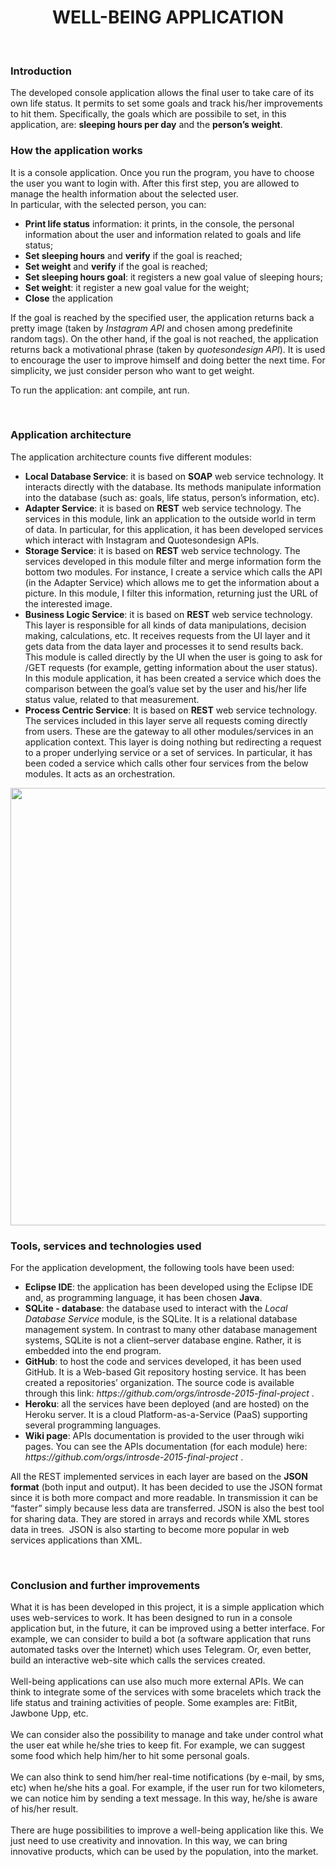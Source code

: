 <center><h1>WELL-BEING APPLICATION</h1></center>
<br/>

<h3>Introduction</h3>
The developed console application allows the final user to take care of its own life status.
It permits to set some goals and track his/her improvements to hit them.
Specifically, the goals which are possibile to set, in this application, are: 
<strong>sleeping hours per day</strong> and the <strong>person’s weight</strong>.

<br/>

<h3>How the application works</h3>
It is a console application. Once you run the program, you have to choose the user you want to login with.
After this first step, you are allowed to manage the health information about the selected user.
<br/>
In particular, with the selected person, you can:

<ul type=”disc”>
  <li><strong>Print life status</strong> information: it prints, in the console,
  the personal information about the user and information related to goals and life status;</li>
  <li><strong>Set sleeping hours</strong> and <strong>verify</strong> if the goal is reached;</li>
  <li><strong>Set weight</strong> and <strong>verify</strong> if the goal is reached;</li>
  <li><strong>Set sleeping hours goal</strong>: it registers a new goal value of sleeping hours;</li>
  <li><strong>Set weight</strong>: it register a new goal value for the weight;</li>
  <li><strong>Close</strong> the application</li>
</ul>

If the goal is reached by the specified user, the application returns back a pretty image 
(taken by <em>Instagram API</em> and chosen among predefinite random tags). 
On the other hand, if the goal is not reached, the application returns back a motivational phrase 
(taken by <em>quotesondesign API</em>). It is used to encourage the user to improve himself and doing better the next time. 
For simplicity, we just consider person who want to get weight.

To run the application: ant compile, ant run.


</br>
<h3>Application architecture</h3>
The application architecture counts five different modules:
<ul type=”disc”>
<li><strong>Local Database Service</strong>: it is based on <strong>SOAP</strong> web service technology. 
It interacts directly with the database. Its methods manipulate information into the database 
(such as: goals, life status, person’s information, etc).
</li>
<li><strong>Adapter Service</strong>: it is based on <strong>REST</strong> web service technology. 
The services in this module, link an application to the outside world in term of data. 
In particular, for this application, it has been developed services which interact with Instagram and Quotesondesign APIs.
</li>
<li><strong>Storage Service</strong>: it is based on <strong>REST</strong> web service technology. 
The services developed in this module filter and merge information form the bottom two modules. 
For instance, I create a service which calls the API (in the Adapter Service) which allows me to get 
the information about a picture. In this module, I filter this information, returning just the URL of 
the interested image.
</li>
<li><strong>Business Logic Service</strong>: it is based on <strong>REST</strong> web service technology. 
This layer is responsible for all kinds of data manipulations, decision making, calculations, etc. 
It receives requests from the UI layer and it gets data from the data layer and processes it to send results back. 
This module is called directly by the UI when the user is going to ask for /GET requests 
(for example, getting information about the user status). In this module application, it has been created a service 
which does the comparison between the goal’s value set by the user and his/her life status value, related to that measurement.
</li>
<li><strong>Process Centric Service</strong>: It is based on <strong>REST</strong> web service technology. 
The services included in this layer serve all requests coming directly from users. 
These are the gateway to all other modules/services in an application context. 
This layer is doing nothing but redirecting a request to a proper underlying service or a set of services. 
In particular, it has been coded a service which calls other four services from the below modules. 
It acts as an orchestration.
</li>
</ul>
<img src="https://github.com/introsde-2015-final-project/UserInterface/blob/master/Schermata%202016-01-13%20alle%2020.36.38.png" width="700">

<br/>
<h3>Tools, services and technologies used</h3>
For the application development, the following tools have been used:
<ul type=”disc”>
<li><strong>Eclipse IDE</strong>: the application has been developed using the Eclipse IDE and, 
as programming language, it has been chosen <strong>Java</strong>.
</li>
<li><strong>SQLite - database</strong>: the database used to interact with the <em>Local Database Service</em> module, 
is the SQLite. 
It is a relational database management system. In contrast to many other database management systems, 
SQLite is not a client–server database engine. Rather, it is embedded into the end program.
</li>
<li><strong>GitHub</strong>: to host the code and services developed, it has been used GitHub.
 It is a Web-based Git repository hosting service. It has been created a repositories’ organization. 
 The source code is available through this link: <em>https://github.com/orgs/introsde-2015-final-project</em> .
</li>
<li><strong>Heroku</strong>: all the services have been deployed (and are hosted) on the Heroku server. 
It is a cloud Platform-as-a-Service (PaaS) supporting several programming languages.
</li>
<li><strong>Wiki page</strong>: APIs documentation is provided to the user through wiki pages. 
You can see the APIs documentation (for each module) here: <em>https://github.com/orgs/introsde-2015-final-project</em> .
</li>
</ul>

All the REST implemented services in each layer are based on the <strong>JSON format</strong> (both input and output). 
It has been decided to use the JSON format since it is both more compact and more readable. 
In transmission it can be “faster” simply because less data are transferred. 
JSON is also the best tool for sharing data. They are stored in arrays and records while XML stores data in trees. 
JSON is also starting to become more popular in web services applications than XML.

</br>
<h3>Conclusion and further improvements</h3>
What it is has been developed in this project, it is a simple application which uses web-services to work. 
It has been designed to run in a console application but, in the future, it can be improved using a better interface. 
For example, we can consider to build a bot (a software application that runs automated tasks over the Internet) 
which uses Telegram. Or, even better, build an interactive web-site which calls the services created.
<br/><br/>
Well-being applications can use also much more external APIs. 
We can think to integrate some of the services with some bracelets which track the life status 
and training activities of people. Some examples are: FitBit, Jawbone Upp, etc.
<br/><br/>
We can consider also the possibility to manage and take under control what the user eat while he/she tries to keep fit. 
For example, we can suggest some food which help him/her to hit some personal goals.
<br/><br/>
We can also think to send him/her real-time notifications (by e-mail, by sms, etc) when he/she hits a goal. 
For example, if the user run for two kilometers, we can notice him by sending a text message. 
In this way, he/she is aware of his/her result.
<br/><br/>
There are huge possibilities to improve a well-being application like this. 
We just need to use creativity and innovation. In this way, we can bring innovative products, 
which can be used by the population, into the market.


